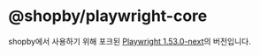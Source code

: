# @shopby/playwright-core

shopby에서 사용하기 위해 포크된 [Playwright 1.53.0-next](http://github.com/microsoft/playwright)의 버전입니다.
